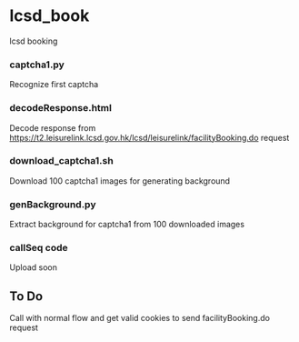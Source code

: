# lcsd_book
lcsd booking
### captcha1.py
Recognize first captcha

### decodeResponse.html
Decode response from https://t2.leisurelink.lcsd.gov.hk/lcsd/leisurelink/facilityBooking.do request

### download_captcha1.sh
Download 100 captcha1 images for generating background

### genBackground.py
Extract background for captcha1 from 100 downloaded images

### callSeq code
Upload soon

## To Do
Call with normal flow and get valid cookies to send facilityBooking.do request
